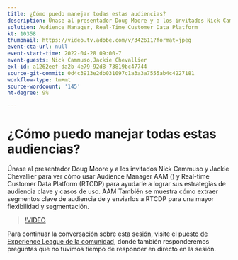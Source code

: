 ```yaml
---
title: ¿Cómo puedo manejar todas estas audiencias?
description: Únase al presentador Doug Moore y a los invitados Nick Cammuso y Jackie Chevallier para ver cómo usar tanto Audience Manager AAM () como Real-time Customer Data Platform ... (las descripciones deben tener entre 60 y 160 caracteres)
solution: Audience Manager, Real-Time Customer Data Platform
kt: 10358
thumbnail: https://video.tv.adobe.com/v/342611?format=jpeg
event-cta-url: null
event-start-time: 2022-04-28 09:00-7
event-guests: Nick Cammuso,Jackie Chevallier
exl-id: a1262eef-da2b-4e79-92d8-73819bc47744
source-git-commit: 0d4c3913e2db031097c1a3a3a7555ab4c4227181
workflow-type: tm+mt
source-wordcount: '145'
ht-degree: 9%

---
```


# ¿Cómo puedo manejar todas estas audiencias?

Únase al presentador Doug Moore y a los invitados Nick Cammuso y Jackie Chevallier para ver cómo usar Audience Manager AAM () y Real-time Customer Data Platform (RTCDP) para ayudarle a lograr sus estrategias de audiencia clave y casos de uso. AAM También se muestra cómo extraer segmentos clave de audiencia de y enviarlos a RTCDP para una mayor flexibilidad y segmentación.

>[!VIDEO](https://video.tv.adobe.com/v/342611/?quality=12&learn=on)

Para continuar la conversación sobre esta sesión, visite el [puesto de Experience League de la comunidad](https://experienceleaguecommunities.adobe.com/t5/adobe-audience-manager/experience-league-live-post-session-discussion-how-do-i-handle/m-p/450340#M419), donde también responderemos preguntas que no tuvimos tiempo de responder en directo en la sesión.
